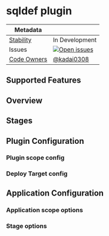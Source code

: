 # sqldef plugin

| Metadata        |           |
| ------------- |-----------|
|[Stability](/README.md#stability-levels)     | In Development   |
| Issues        | [![Open issues](https://img.shields.io/github/issues-search/pipe-cd/community-plugins?query=is%3Aissue%20is%3Aopen%20label%3Aplugin%2Fsqldef%20&label=open&color=orange)](https://github.com/pipe-cd/community-plugins/issues?q=is%3Aopen+is%3Aissue+label%3Aplugin%2Fsqldef) |
| [Code Owners](/CONTRIBUTING.md#becoming-a-code-owner)   |  [@kadai0308](https://github.com/@kadai0308)  |

## Supported Features
<!-- 
- QuickSync
- PipelineSync
- Prune
- LiveState View
- DriftDetection
- PlanPreview
-->

<!-- You can add additional rows like 'PipelineSync by Istio', 'Analysis by <some-o11y-provider>', etc. -->

<!-- For a stages plugin, only PipelineSync would be supported in most cases. -->

## Overview

<!-- e.g. This is a plugin for deploying xxx. -->

## Stages

<!-- ### XXX stage -->
<!-- e.g. This stage shows a message on UI. -->

<!-- ### YYY stage -->

## Plugin Configuration

### Plugin scope config

<!-- 
Plugin scope config means 'HERE':

```yaml
kind: Piped
spec:
    plugins:
      - name: xxx
        port: 7002
        url: https://...
        config: # <-------- HERE
            aaa: ...
            bbb: ...
        deployTargets: 
          - name: cluster1
            ...
``` 

| Field | Type | Description | Required | Default |
|-|-|-|-|-|
| aaa | string | ... | Yes |  |
| bbb | map[string]string | ... | No |  |

-->

### Deploy Target config

<!-- 
Deploy Target config means 'HERE':

```yaml
kind: Piped
spec:
    plugins:
      - name: xxx
        port: 7002
        config:
            ...
        deployTargets: 
          - name: cluster1
            config:  # <-------- HERE
                ppp: ...
                qqq: ...
          - name: cluster2
            config: ...
``` 

| Field | Type | Description | Required | Default |
|-|-|-|-|-|
| ppp | string | ... | Yes | |
| qqq | map[string]string | ... | No | |

-->


## Application Configuration

### Application scope options
<!-- 
'Application scope options' means 'HERE':

```yaml
kind: Application
spec: 
    plugins: 
        xxx: 
          - name: xxx
            with: # <-------- HERE
                name:  ...
                labels: ...
                some: ...
```
-->

### Stage options
<!-- 

'Stage options' means 'HERE': 
```yaml
kind: Application
spec: 
    pipeline: 
        stages: 
          - name: xxx
            with: # <-------- HERE
                name:  ...
                labels: ...
                some: ...
```

#### XXX stage

| Field | Type | Description | Required | Default |
|-|-|-|-|-|
| name | string | The name to be shown in the stage. | Yes |
| labels | map[string]string | ... | No | | 
| some | [yourtype](#yourtype) | ... | No | |

##### yourtype

| Field | Type | Description | Required | Default |
|-|-|-|-|-|
| aaa | bool | ... | No | false |
| bbb | int | ... | No | 0 | 

#### YYY stage

| Field | Type | Description | Required | Default |
|-|-|-|-|-|
| messages | []string | The messages to be shown in the stage. | No | [""] |

-->

<!-- You can add additional sections if needed. -->